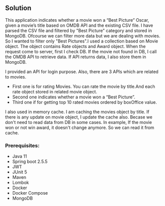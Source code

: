 ## Solution

This application indicates whether a movie won a “Best Picture” Oscar, given a movie’s title based on OMDB API and the
existing CSV file. I have parsed the CSV file and filtered by "Best Picture" category and stored in MongoDB. Ofcourse we can filter more data but we are dealing with movies. So I wanted to filter only "Best Pictures".I used a collection based on Movie object. The object contains Rate objects and Award object.
When the request come to server, first I check DB. If the movie not found in DB, I call the OMDB API to retrieve data. If API returns data, I also store them in MongoDB.

I provided an API for login purpose. Also, there are 3 APIs which are related to
movies. 
- First one is for rating Movies. You can rate the movie by title.And each rate object stored in related movie object.
- Second one indicates whether a movie won a “Best Picture”. 
- Third one if for getting top 10 rated movies ordered by boxOffice value.

I also used in memory cache. I am caching the movies object by title. If there is any update on movie object, I update the cache also.
Becase we don't need to read data from DB in some cases. In example, If the movie won  or not win  award, it  doesn't change anymore. So we can read it from cache.

### Prerequisites:

- Java 11
- Spring boot 2.5.5
- JWT
- JUnit 5
- Maven
- Lombok
- Docker
- Docker Compose
- MongoDB
